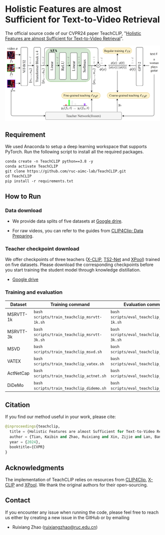 # Holistic Features are almost Sufficient for Text-to-Video Retrieval

The official source code of our CVPR24 paper TeachCLIP, "[Holistic Features are almost Sufficient for Text-to-Video Retrieval](https://www.researchgate.net/publication/379270657_Holistic_Features_are_almost_Sufficient_for_Text-to-Video_Retrieval)".

![](./images/teachclip.png)

## Requirement

We used Anaconda to setup a deep learning workspace that supports PyTorch. Run the following script to install all the required packages.

```shell
conda create -n TeachCLIP python==3.8 -y
conda activate TeachCLIP
git clone https://github.com/ruc-aimc-lab/TeachCLIP.git
cd TeachCLIP
pip install -r requirements.txt
```


## How to Run

### Data download

+ We provide data splits of five datasets at [Google drire](https://drive.google.com/drive/folders/1wfx0N0IyHkEwHWy5PYCij2i7kXynipSL?usp=sharing).

+ For raw videos, you can refer to the guides from [CLIP4Clip: Data Preparing](https://github.com/ArrowLuo/CLIP4Clip?tab=readme-ov-file#data-preparing).

### Teacher checkpoint download

We offer checkpoints of three teachers ([X-CLIP](https://github.com/xuguohai/X-CLIP), [TS2-Net](https://github.com/yuqi657/ts2_net) and [XPool](https://github.com/layer6ai-labs/xpool)) trained on five datasets. Please download the corresponding checkpoints before you start training the student model through knowledge distillation.

+ [Google drive](https://drive.google.com/drive/folders/1qaA8ObtQa8wbpfCyHcrh8MOk_W05VRR3?usp=sharing)

### Training and evaluation

| Dataset   | Training command                            | Evaluation command                         |
| --------- | ------------------------------------------- | ------------------------------------------ |
| MSRVTT-1k | `bash scripts/train_teachclip_msrvtt-1k.sh` | `bash scripts/eval_teachclip_msrvtt-1k.sh` |
| MSRVTT-3k | `bash scripts/train_teachclip_msrvtt-3k.sh` | `bash scripts/eval_teachclip_msrvtt-3k.sh` |
| MSVD      | `bash scripts/train_teachclip_msvd.sh`      | `bash scripts/eval_teachclip_msvd.sh`      |
| VATEX     | `bash scripts/train_teachclip_vatex.sh`     | `bash scripts/eval_teachclip_vatex.sh`     |
| ActNetCap | `bash scripts/train_teachclip_actnet.sh`    | `bash scripts/eval_teachclip_actnet.sh`    |
| DiDeMo    | `bash scripts/train_teachclip_didemo.sh`    | `bash scripts/eval_teachclip_didemo.sh`    |

## Citation

If you find our method useful in your work, please cite:

```python
@inproceedings{teachclip,
  title = {Holistic Features are almost Sufficient for Text-to-Video Retrieval}
  author = {Tian, Kaibin and Zhao, Ruixiang and Xin, Zijie and Lan, Bangxiang and Li, Xirong},
  year = {2024},
  booktitle={CVPR}
}
```


## Acknowledgments

The implementation of TeachCLIP relies on resources from [CLIP4Clip](https://github.com/ArrowLuo/CLIP4Clip "CLIP4Clip"), [X-CLIP](https://github.com/xuguohai/X-CLIP "X-CLIP") and [XPool](https://github.com/layer6ai-labs/xpool "XPool"). We thank the original authors for their open-sourcing.


## Contact

If you encounter any issue when running the code, please feel free to reach us either by creating a new issue in the GitHub or by emailing

- Ruixiang Zhao ([ruixiangzhao@ruc.edu.cn](mailto:ruixiangzhao@ruc.edu.cn))
